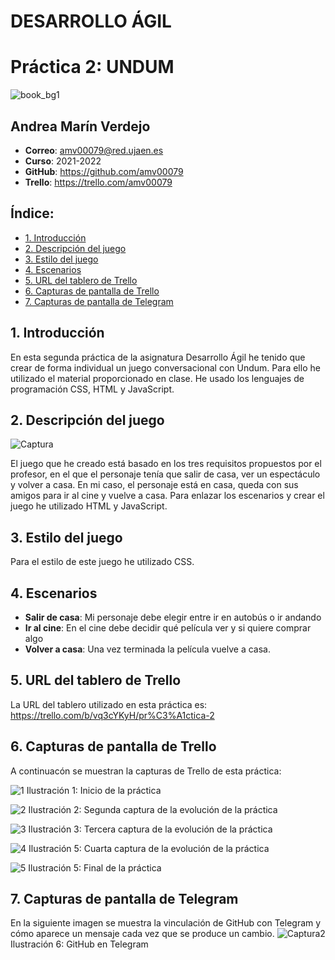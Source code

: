 # DESARROLLO ÁGIL
# Práctica 2: UNDUM
![book_bg1](https://user-images.githubusercontent.com/99323139/158445565-787ef1ff-0a4c-4226-bb75-d6e489a207eb.png) 


## Andrea Marín Verdejo

* **Correo**: amv00079@red.ujaen.es
* **Curso**: 2021-2022
* **GitHub**: https://github.com/amv00079
* **Trello**: https://trello.com/amv00079


## Índice: 
  * [1. Introducción](#1-introducción)
  * [2. Descripción del juego](#2-descripción-del-juego)
  * [3. Estilo del juego](#3-estilo-del-juego)
  * [4. Escenarios](#4-escenarios)
  * [5. URL del tablero de Trello](#5-url-del-tablero-de-trello)
  * [6. Capturas de pantalla de Trello](#6-capturas-de-pantalla-de-trello)
  * [7. Capturas de pantalla de Telegram](#7-capturas-de-pantalla-de-telegram)


## 1. Introducción

En esta segunda práctica de la asignatura Desarrollo Ágil 
he tenido que crear de forma individual un juego
conversacional con Undum. 
Para ello he utilizado
el material proporcionado en clase.
He usado los lenguajes de programación CSS, HTML y JavaScript.


## 2. Descripción del juego

![Captura](https://user-images.githubusercontent.com/99323139/158455645-19bd977c-83de-4d51-83e1-126034b78899.PNG)

El juego que he creado está basado en los tres requisitos propuestos por el profesor,
en el que el personaje tenía que salir de casa, ver un espectáculo y volver a casa.
En mi caso, el personaje está en casa, queda con sus amigos para ir al cine y vuelve a casa.
Para enlazar los escenarios y crear el juego he utilizado HTML y JavaScript.


## 3. Estilo del juego

Para el estilo de este juego he utilizado CSS.


## 4. Escenarios

* **Salir de casa**: Mi personaje debe elegir entre ir en autobús o ir andando
* **Ir al cine**: En el cine debe decidir qué película ver y si quiere comprar algo
* **Volver a casa**: Una vez terminada la película vuelve a casa.
   

## 5. URL del tablero de Trello

La URL del tablero utilizado en esta práctica es: https://trello.com/b/vq3cYKyH/pr%C3%A1ctica-2


## 6. Capturas de pantalla de Trello 
A continuacón se muestran la capturas de Trello de esta práctica:

![1](https://user-images.githubusercontent.com/99323139/158444874-5d163e52-f136-4cf3-832d-f9bedc16646c.PNG)
Ilustración 1: Inicio de la práctica

![2](https://user-images.githubusercontent.com/99323139/158444858-a151576d-db48-4204-acb3-872d657e70f1.PNG)
Ilustración 2: Segunda captura de la evolución de la práctica

![3](https://user-images.githubusercontent.com/99323139/158444862-71c15e94-084e-4595-bba5-fed3bee2d249.PNG)
Ilustración 3: Tercera captura de la evolución de la práctica

![4](https://user-images.githubusercontent.com/99323139/158444866-794a228c-602f-41e9-8df9-ea4506e0d1c9.PNG)
Ilustración 5: Cuarta captura de la evolución de la práctica

![5](https://user-images.githubusercontent.com/99323139/158444871-b4ab4d87-3163-48fc-94a3-d2cbfc0fb8d4.PNG)
Ilustración 5: Final de la práctica


## 7. Capturas de pantalla de Telegram 
En la siguiente imagen se muestra la vinculación de GitHub con Telegram y cómo aparece un mensaje cada vez que se produce un cambio.
![Captura2](https://user-images.githubusercontent.com/99323139/158451514-9915e98c-a3b6-4aab-a758-f3fd710de047.PNG)
Ilustración 6: GitHub en Telegram




